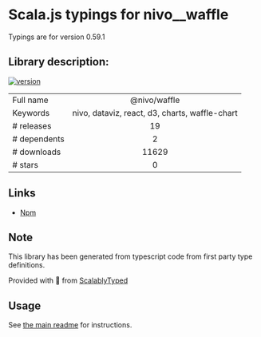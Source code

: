 
# Scala.js typings for nivo__waffle

Typings are for version 0.59.1

## Library description:
[![version](https://img.shields.io/npm/v/@nivo/waffle.svg?style=flat-square)](https://www.npmjs.com/package/@nivo/waffle)

|                    |                 |
| ------------------ | :-------------: |
| Full name          | @nivo/waffle |
| Keywords           | nivo, dataviz, react, d3, charts, waffle-chart |
| # releases         | 19 |
| # dependents       | 2 |
| # downloads        | 11629 |
| # stars            | 0 |

## Links
- [Npm](https://www.npmjs.com/package/%40nivo%2Fwaffle)
    


## Note
This library has been generated from typescript code from first party type definitions.

Provided with :purple_heart: from [ScalablyTyped](https://github.com/oyvindberg/ScalablyTyped)

## Usage
See [the main readme](../../readme.md) for instructions.



